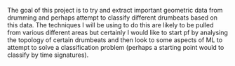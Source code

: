 The goal of this project is to try and extract important geometric data from drumming and perhaps attempt to classify 
different drumbeats based on this data. The techniques I will be using to do this are likely to be pulled from various 
different areas but certainly I would like to start pf by analysing the topology of certain drumbeats and then look to some aspects of 
ML to attempt to solve a classification problem (perhaps a starting point would to classify by time signatures).

